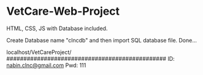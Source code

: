 # VetCare-Web-Project
HTML, CSS, JS with Database included.


Create Database name "clncdb" and then import SQL database file.
Done...

localhost/VetCareProject/
###############################################
ID: nabin.clnc@gmail.com
Pwd: 111
